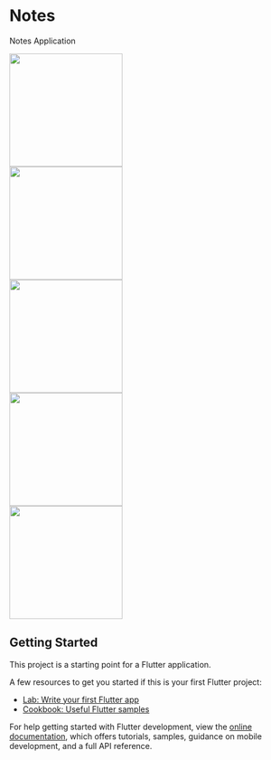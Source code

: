 # Notes

Notes Application

<p>
<img src="https://user-images.githubusercontent.com/53872301/205995970-b9ea098e-62bd-48f5-828d-26371a635fd1.png" width="200"/>
<br>
<img src="https://user-images.githubusercontent.com/53872301/205996169-0f2aaf26-0087-4670-9853-2f096c2f4d57.png" width="200"/>
<br>
<img src="https://user-images.githubusercontent.com/53872301/205996196-1a7f1c15-f5b1-4692-b3f7-f9cc3a671421.png" width="200"/>
<br>
<img src="https://user-images.githubusercontent.com/53872301/205996216-66b54709-8d14-4142-809a-292877eac93d.png" width="200"/>
<br>
<img src="https://user-images.githubusercontent.com/53872301/205996246-a0983044-57f9-44e3-b8f7-b605d99bbd82.png" width="200"/>
<br>
</>

## Getting Started

This project is a starting point for a Flutter application.

A few resources to get you started if this is your first Flutter project:

- [Lab: Write your first Flutter app](https://docs.flutter.dev/get-started/codelab)
- [Cookbook: Useful Flutter samples](https://docs.flutter.dev/cookbook)

For help getting started with Flutter development, view the
[online documentation](https://docs.flutter.dev/), which offers tutorials,
samples, guidance on mobile development, and a full API reference.
